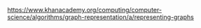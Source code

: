 https://www.khanacademy.org/computing/computer-science/algorithms/graph-representation/a/representing-graphs